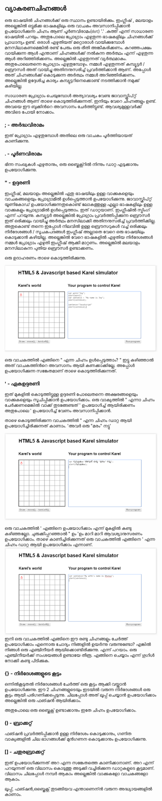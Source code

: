 ## വ്യാകരണചിഹ്നങ്ങള്‍
ഒരു ഭാഷയില്‍ ചിഹ്നങ്ങള്‍ക്ക് ഒരു സ്ഥാനം ഉണ്ടായിരിക്കും. ഇംഗ്ലീഷ് , മലയാളം അല്ലെങ്കില്‍ ഒട്ടുമിക്ക ഭാഷകളിലും ഒരു വാചകം അവസാനിപ്പിക്കാന്‍ ഉപയോഗിക്കുന്ന ചിഹ്നം ആണ് പൂര്‍ണവിരാമം(`dot`) '.' .കുത്ത് എന്ന് സാധാരണ ഭാഷയില്‍ പറയും. അതുപോലെ പ്രോഗ്രാം എഴുതുന്ന ഭാഷകളിലും ചിഹ്നങ്ങള്‍ക്ക് പ്രാധാന്യം ഉണ്ട്. ഒരാള്‍ എഴുതിയത് മറ്റൊരാള്‍ വായിക്കുമ്പോള്‍ മനസിലാകണമെങ്കില്‍ രണ്ട് പേരും ഒരു രീതി അങ്കീകരിക്കണം. കുറഞ്ഞപക്ഷം വായിക്കുന്ന ആള്‍ എന്താണ് ചിഹ്നങ്ങള്‍ക്ക് നല്‍കുന്ന അര്‍ത്ഥം എന്ന് എഴുതുന്ന ആള്‍ അറിഞ്ഞിരിക്കണം. അല്ലെങ്കില്‍ എഴുതുന്നത് വ്യര്‍ത്ഥമാകും. അതുപോലെതന്നെ പ്രോഗ്രാം എഴുതുമ്പോഴും. നമ്മള്‍ എഴുതുന്നത് കമ്പ്യൂട്ടര്‍ / ബ്രൌസര്‍ അത് വായിച്ചു അതിനനുസരിച്ച് പ്രവര്‍ത്തിക്കാന്‍ ആണ്. അപ്പോള്‍ അത് ചിഹ്നങ്ങള്‍ക്ക് കൊടുക്കുന്ന അര്‍ത്ഥം നമ്മള്‍ അറിഞ്ഞിരിക്കണം. അല്ലെങ്കില്‍ ഉദ്ദേശിച്ച കാര്യം കമ്പ്യുട്ടറിനെക്കൊണ്ട് നടത്തിക്കാന്‍ നമുക്ക് കഴിയില്ല.

സാധാരണ പ്രോഗ്രാം ചെയുമ്പോള്‍ അത്യാവശ്യം വേണ്ട ജാവാസ്ക്രിപ്റ്റ് ചിഹ്നങ്ങള്‍ ആണ് താഴെ കൊടുത്തിരിക്കുന്നത്. ഇനിയും വേറെ ചിഹ്നങ്ങളും ഉണ്ട്. അവയെ ഈ ബുക്കിന്‍റെ അവസാനം ചേര്‍ത്തിട്ടുണ്ട്. ആവശ്യമുള്ളവര്‍ക്ക് അവിടെ പോയി നോക്കാം.

### ; - അര്‍ദ്ധവിരാമം 

ഇത് പ്രോഗ്രാം എഴുതുമ്പോള്‍ അതിലെ ഒരു വാചകം പൂര്‍ത്തിയായത് കാണിക്കുന്നു. 

### . - പൂര്‍ണവിരാമം 
ഭിന്ന സംഖ്യകള്‍ എഴുതാനും, ഒരു ഒബ്ജെക്റ്റ്റില്‍ നിന്നും ഡാറ്റ എടുക്കാനും ഉപയോഗിക്കുന്നു.

### " - ഉദ്ദരണി

ഇംഗ്ലീഷ്, മലയാളം അല്ലെങ്കില്‍ ഏതു ഭാഷയിലും ഉള്ള വാക്കുകളെയും വാചകങ്ങളെയും പ്രോഗ്രാമില്‍ ഉള്‍പ്പെടുത്താന്‍ ഉപയോഗിക്കുന്നു. ജാവാസ്ക്രിപ്റ്റ് യൂണികോഡ് ഉപയോഗിക്കുന്നതുകൊണ്ട് ലോകത്തുള്ള എല്ലാ ഭാഷകളിലും ഉള്ള വാക്കുകളും പ്രോഗ്രാമില്‍ ഉള്‍പ്പെടുത്താം. ഇത് ഡാറ്റയാണ്. ഇംഗ്ലീഷില്‍ സ്ട്രിംഗ് എന്ന് പറയുന്നു. കമ്പ്യൂട്ടര്‍ അല്ലെങ്കില്‍ പ്രോഗ്രാം പ്രവര്‍ത്തിപ്പിക്കുന്ന ബ്രൌസര്‍ ഇത് ഒരിക്കലും വായിച്ചു അര്‍ത്ഥം മനസിലാക്കി അതിനനുസരിച്ച് പ്രവര്‍ത്തിക്കില്ല. അതുകൊണ്ട് തന്നെ ഇപ്പോള്‍ നിലവില്‍ ഉള്ള ബ്രൌസറുകള്‍ വച്ച് ഒരിക്കലും നിര്‍ദേശങ്ങള്‍ / സൂചകപദങ്ങള്‍ ഇംഗ്ലീഷ് അല്ലാതെ വേറെ ഒരു ഭാഷയിലും കൊടുക്കാന്‍ കഴിയില്ല. അല്ലെങ്കില്‍ വേറെ ഭാഷകളില്‍ എഴുതിയ നിര്‍ദേശങ്ങള്‍ നമ്മള്‍ പ്രോഗ്രാം എഴുതി ഇംഗ്ലീഷ് ആക്കി മാറ്റണം. അല്ലെങ്കില്‍ മലയാളം മനസിലാകുന്ന പുതിയ ബ്രൌസര്‍ ഉണ്ടാക്കണം.

ഒരു ഉദാഹരണം താഴെ കൊടുത്തിരിക്കുന്നു.

![വാചകങ്ങള്‍ ഉദ്ദരണി](images/ch06/05/01-simplestring.PNG)

ഒരു വാചകത്തില്‍ എങ്ങിനെ " എന്ന ചിഹ്നം ഉള്‍പ്പെടുത്താം? " ഇട്ടു കഴിഞ്ഞാല്‍ അത് വാചകത്തിന്‍റെ അവസാനം ആയി കണക്കാക്കില്ലേ. അപ്പോള്‍ ഉപയോഗിക്കുന്ന സങ്കേതമാണ് താഴെ കൊടുത്തിരിക്കുന്നത്.

### ' - ഏകഉദ്ദരണി

ഇത് മുകളില്‍ കൊടുത്തിട്ടുള്ള ഉദ്ദരണി പോലെതന്നെ അക്ഷരങ്ങളെയും വാക്കുകളെയും സൂചിപ്പിക്കാന്‍ ഉപയോഗിക്കാം. 
ഒരു വാക്യത്തില്‍ " എന്നാ ചിഹ്നം ചേര്‍ക്കണമെങ്കില്‍ വാക്ക് തുടങ്ങേണ്ടത് ' ഉപയോഗിച്ച് ആയിരിക്കണം അതുപോലെ ' ഉപയോഗിച്ച് വേണം അവസാനിപ്പിക്കാന്‍.

താഴെ കൊടുത്തിരിക്കുന്ന വാചകത്തില്‍ " എന്ന ചിഹ്നം ഡാറ്റ ആയി ഉപയോഗിച്ചിരിക്കുന്നത് കാണാം.
'അവര്‍ ഒരു "മരം" നട്ടു' 

![ഉദ്ദരണി](images/ch06/05/02-doublequotes.PNG)

ഒരു വാചകത്തില്‍ ' എങ്ങിനെ ഉപയോഗിക്കാം എന്ന് മുകളില്‍ കണ്ടു കഴിഞ്ഞല്ലോ. ചുരുക്കിപ്പറഞ്ഞാല്‍  " ഉം 'ഉം മാറി മാറി ആവശ്യാനുസരണം ഉപയോഗിക്കാം. താഴെ കാണിച്ചിരിക്കുന്നത് ഒരു വാചകത്തില്‍ എങ്ങിനെ ' എന്ന ചിഹ്നം ഡാറ്റ ആയി ഉപയോഗിക്കാം എന്നാണ്.
![ഉദ്ദരണി](images/ch06/05/03-singlequotes.PNG)
ഇനി ഒരു വാചകത്തില്‍ എങ്ങിനെ ഈ രണ്ടു ചിഹ്നങ്ങളും ചേര്‍ത്ത് ഉപയോഗിക്കാം എന്നൊരു ചോദ്യം നിങ്ങളില്‍ ഉയര്‍ന്നു വരുന്നുണ്ടോ? എങ്കില്‍ നിങ്ങള്‍ ഒരു എഞ്ചിനീയര്‍ ആയിക്കൊണ്ടിരിക്കുന്നു. എന്ന് പറയാം. ഒരു എഞ്ചിനീയര്‍ക്ക് സംശയങ്ങള്‍ ഉണ്ടായേ തീരൂ. എങ്ങിനെ ചെയ്യാം എന്ന് ഗൂഗിള്‍ നോക്കി കണ്ടു പിടിക്കുക.

### {} - നിര്‍ദേശങ്ങളുടെ കൂട്ടം 

ഒന്നില്‍കൂടുതല്‍ നിര്‍ദേശങ്ങള്‍ ചേര്‍ത്ത് ഒരു കൂട്ടം ആക്കി വയ്ക്കാന്‍ ഉപയോഗിക്കുന്നു. ഈ 2 ചിഹ്നങ്ങളുടെയും ഇടയില്‍ വരുന്ന നിര്‍ദേശങ്ങള്‍ ഒരു കൂട്ടം ആയി പരിഗണിക്കപ്പെടുന്നു. ചിലപ്പോള്‍ അത് ലൂപ്പ് ചെയ്യാന്‍ ഉപയോഗിക്കാം അല്ലെങ്കില്‍ ഒരു ഫങ്ഷന്‍ ആയിരിക്കാം. 

അതുപോലെ ഒരു ഒബ്ജെക്റ്റ് ഉണ്ടാക്കാനും ഇതേ ചിഹ്നം ഉപയോഗിക്കാം.

### () - ബ്രാക്കറ്റ്
ഫങ്ഷന്‍ പ്രവര്‍ത്തിപ്പിക്കാന്‍ ഉള്ള നിര്‍ദേശം കൊടുക്കാനും, ഗണിത വാക്യങ്ങളില്‍ ചില ഭാഗങ്ങള്‍ക്ക് മുന്‍ഗണന കൊടുക്കാനും ഉപയോഗിക്കുന്നു.	 

### [] - ചതുരബ്രാക്കറ്റ്
ഇത് ഉപയോഗിക്കുന്നത്  അറ എന്ന സങ്കേതത്തെ കാണിക്കാനാണ്. അറ എന്ന് പറയുന്നത്  ഒരു വിലാസം കൊടുത്തു അടുക്കി വച്ചിരിക്കുന്ന ഡാറ്റകളുടെ  കൂട്ടമാണ്.   വിലാസം ചിലപ്പോള്‍ നമ്പര്‍ ആകാം അല്ലെങ്കില്‍ വാക്കുകളോ വാചകങ്ങളോ ആകാം.

ലൂപ്പ്, ഫങ്ഷന്‍,ഒബ്ജെക്റ്റ്  തുടങ്ങിയവ എന്താണെന്ന്‍ വരുന്ന അദ്ധ്യായങ്ങളില്‍ കാണാം.
